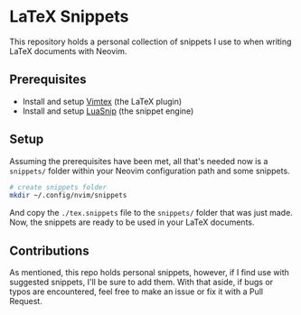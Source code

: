 # LaTeX Snippets

This repository holds a personal collection of snippets I use to when writing LaTeX documents with Neovim.

## Prerequisites

- Install and setup [Vimtex](https://github.com/lervag/vimtex) (the LaTeX plugin)
- Install and setup [LuaSnip](https://github.com/L3MON4D3/LuaSnip) (the snippet engine)

## Setup

Assuming the prerequisites have been met, all that's needed now is a `snippets/` folder within your Neovim configuration path and some snippets.

```sh
# create snippets folder
mkdir ~/.config/nvim/snippets
```

And copy the `./tex.snippets` file to the `snippets/` folder that was just made. Now, the snippets are ready to be used in your LaTeX documents.

## Contributions

As mentioned, this repo holds personal snippets, however, if I find use with suggested snippets, I'll be sure to add them. With that aside, if bugs or typos are encountered, feel free to make an issue or fix it with a Pull Request.
